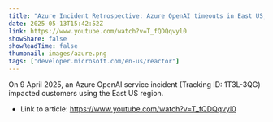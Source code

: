 ```yaml
---
title: "Azure Incident Retrospective: Azure OpenAI timeouts in East US, April 2025 (Tracking ID: 1T3L-3QG)"
date: 2025-05-13T15:42:52Z
link: https://www.youtube.com/watch?v=T_fQDQqvyl0
showShare: false
showReadTime: false
thumbnail: images/azure.png
tags: ["developer.microsoft.com/en-us/reactor"]
---
```

On 9 April 2025, an Azure OpenAI service incident (Tracking ID: 1T3L-3QG) impacted customers using the East US region.

- Link to article: https://www.youtube.com/watch?v=T_fQDQqvyl0